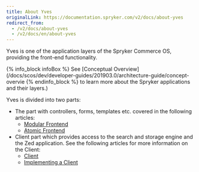 ```yaml
---
title: About Yves
originalLink: https://documentation.spryker.com/v2/docs/about-yves
redirect_from:
  - /v2/docs/about-yves
  - /v2/docs/en/about-yves
---
```


Yves is one of the application layers of the Spryker Commerce OS, providing the front-end functionality. 

{% info_block infoBox %}
See [Conceptual Overview](/docs/scos/dev/developer-guides/201903.0/architecture-guide/concept-overvie
{% endinfo_block %} to learn more about the Spryker applications and their layers.)

Yves is divided into two parts:

* The part with controllers, forms, templates etc. covered in the following articles:
    * [Modular Frontend](/docs/scos/dev/developer-guides/201903.0/development-guide/back-end/yves/modular-fronten)
    * [Atomic Frontend](/docs/scos/dev/developer-guides/201903.0/development-guide/front-end/yves/atomic-frontend/atomic-frontend)
 * Client part which provides access to the search and storage engine and the Zed application. See the following articles for more information on the Client:
     * [Client](https://documentation.spryker.com/v2/docs/client )
     * [Implementing a Client](https://documentation.spryker.com/v2/docs/implementing-a-client )
